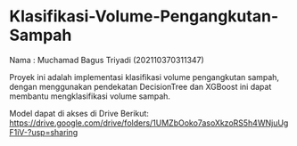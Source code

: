 # Klasifikasi-Volume-Pengangkutan-Sampah
Nama : Muchamad Bagus Triyadi (202110370311347)

Proyek ini adalah implementasi klasifikasi volume pengangkutan sampah, dengan menggunakan pendekatan DecisionTree dan XGBoost ini dapat membantu mengklasifikasi volume sampah.

Model dapat di akses di Drive Berikut:
https://drive.google.com/drive/folders/1UMZbOoko7asoXkzoRS5h4WNjuUgF1iV-?usp=sharing
